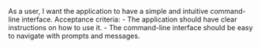 As a user, I want the application to have a simple and intuitive command-line interface.
    Acceptance criteria:
    - The application should have clear instructions on how to use it.
    - The command-line interface should be easy to navigate with prompts and messages.